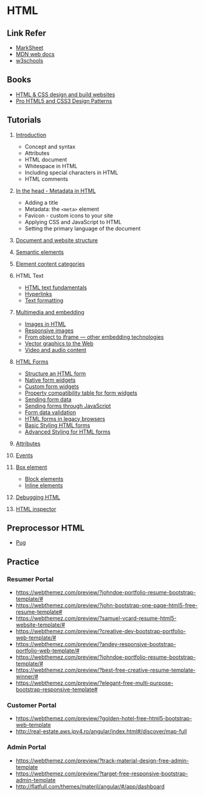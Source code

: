 # HTML

## Link Refer

* [MarkSheet](https://marksheet.io/html-basics.html)
* [MDN web docs](https://developer.mozilla.org/en-US/docs/Web/HTML)
* [w3schools](https://www.w3schools.com/html/default.asp)

## Books

* [HTML & CSS design and build websites](http://www.htmlandcssbook.com/)
* [Pro HTML5 and CSS3 Design Patterns](https://github.com/apress/pro-html5-css3-design-patterns)

## Tutorials

1. [Introduction](https://developer.mozilla.org/en-US/docs/Learn/HTML/Introduction_to_HTML/Getting_started)

    * Concept and syntax
    * Attributes
    * HTML document
    * Whitespace in HTML
    * Including special characters in HTML
    * HTML comments

2. [In the head - Metadata in HTML](https://developer.mozilla.org/en-US/docs/Learn/HTML/Introduction_to_HTML/The_head_metadata_in_HTML)

    * Adding a title
    * Metadata: the `<meta>` element
    * Favicon - custom icons to your site
    * Applying CSS and JavaScript to HTML
    * Setting the primary language of the document
3. [Document and website structure](https://developer.mozilla.org/en-US/docs/Learn/HTML/Introduction_to_HTML/Document_and_website_structure)

4. [Semantic elements](https://developer.mozilla.org/en-US/docs/Glossary/semantics)

5. [Element content categories](https://html.spec.whatwg.org/multipage/indices.html#element-content-categories)

6. HTML Text
    * [HTML text fundamentals](https://developer.mozilla.org/en-US/docs/Learn/HTML/Introduction_to_HTML/HTML_text_fundamentals)
    * [Hyperlinks](https://developer.mozilla.org/en-US/docs/Learn/HTML/Introduction_to_HTML/Creating_hyperlinks)
    * [Text formatting](https://developer.mozilla.org/en-US/docs/Learn/HTML/Introduction_to_HTML/Advanced_text_formatting)

7. [Multimedia and embedding](https://developer.mozilla.org/en-US/docs/Learn/HTML/Multimedia_and_embedding)
    * [Images in HTML](https://developer.mozilla.org/en-US/docs/Learn/HTML/Multimedia_and_embedding/Images_in_HTML)
    * [Responsive images](https://developer.mozilla.org/en-US/docs/Learn/HTML/Multimedia_and_embedding/Responsive_images)
    * [From object to iframe — other embedding technologies](https://developer.mozilla.org/en-US/docs/Learn/HTML/Multimedia_and_embedding/Other_embedding_technologies)
    * [Vector graphics to the Web](https://developer.mozilla.org/en-US/docs/Learn/HTML/Multimedia_and_embedding/Adding_vector_graphics_to_the_Web)
    * [Video and audio content](https://developer.mozilla.org/en-US/docs/Learn/HTML/Multimedia_and_embedding/Video_and_audio_content)

8. [HTML Forms](https://developer.mozilla.org/en-US/docs/Learn/HTML/Forms)
    * [Structure an HTML form](https://developer.mozilla.org/en-US/docs/Learn/HTML/Forms/How_to_structure_an_HTML_form)
    * [Native form widgets](https://developer.mozilla.org/en-US/docs/Learn/HTML/Forms/The_native_form_widgets)
    * [Custom form widgets](https://developer.mozilla.org/en-US/docs/Learn/HTML/Forms/How_to_build_custom_form_widgets)
    * [Property compatibility table for form widgets](https://developer.mozilla.org/en-US/docs/Learn/HTML/Forms/Property_compatibility_table_for_form_widgets)
    * [Sending form data](https://developer.mozilla.org/en-US/docs/Learn/HTML/Forms/Sending_and_retrieving_form_data)
    * [Sending forms through JavaScript](https://developer.mozilla.org/en-US/docs/Learn/HTML/Forms/Sending_forms_through_JavaScript)
    * [Form data validation](https://developer.mozilla.org/en-US/docs/Learn/HTML/Forms/Form_validation)
    * [HTML forms in legacy browsers](https://developer.mozilla.org/en-US/docs/Learn/HTML/Forms/HTML_forms_in_legacy_browsers)
    * [Basic Styling HTML forms](https://developer.mozilla.org/en-US/docs/Learn/HTML/Forms/Styling_HTML_forms)
    * [Advanced Styling for HTML forms](https://developer.mozilla.org/en-US/docs/Learn/HTML/Forms/Advanced_styling_for_HTML_forms)

6. [Attributes](https://html.spec.whatwg.org/multipage/indices.html#attributes-3)

7. [Events](https://html.spec.whatwg.org/multipage/indices.html#events-2)

8. [Box element]()

    * [Block elements](https://developer.mozilla.org/en-US/docs/Web/HTML/Block-level_elements)
    * [Inline elements](https://developer.mozilla.org/en-US/docs/Web/HTML/Inline_elements)

9. [Debugging HTML](https://developer.mozilla.org/en-US/docs/Learn/HTML/Introduction_to_HTML/Debugging_HTML)

10. [HTML inspector](https://github.com/philipwalton/html-inspector)

## Preprocessor HTML

* [Pug](https://pugjs.org/api/getting-started.html)


## Practice

### Resumer Portal

* https://webthemez.com/preview/?johndoe-portfolio-resume-bootstrap-template/#
* https://webthemez.com/preview/?john-bootstrap-one-page-html5-free-resume-template#
* https://webthemez.com/preview/?samuel-vcard-resume-html5-website-template/#
* https://webthemez.com/preview/?creative-dev-bootstrap-portfolio-web-template/#
* https://webthemez.com/preview/?andey-responsive-bootstrap-portfolio-web-template/#
* https://webthemez.com/preview/?johndoe-portfolio-resume-bootstrap-template/#
* https://webthemez.com/preview/?best-free-creative-resume-template-winner/#
* https://webthemez.com/preview/?elegant-free-multi-purpose-bootstrap-responsive-template#

### Customer Portal

* https://webthemez.com/preview/?golden-hotel-free-html5-bootstrap-web-template
* http://real-estate.aws.ipv4.ro/angular/index.html#/discover/map-full

### Admin Portal

* https://webthemez.com/preview/?track-material-design-free-admin-template
* https://webthemez.com/preview/?target-free-responsive-bootstrap-admin-template
* http://flatfull.com/themes/materil/angular/#/app/dashboard
